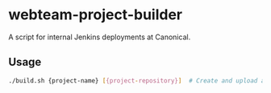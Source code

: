 # webteam-project-builder

A script for internal Jenkins deployments at Canonical.

## Usage

``` bash
./build.sh {project-name} [{project-repository}]  # Create and upload an archive of the code
```
